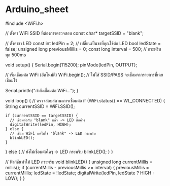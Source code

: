﻿# Arduino_sheet

#include <WiFi.h>

// ตั้งค่า WiFi SSID ที่ต้องการตรวจสอบ
const char* targetSSID = "blank";

// ตั้งค่าขา LED
const int ledPin = 2; // เปลี่ยนเป็นขาที่คุณใช้ต่อ LED
bool ledState = false;
unsigned long previousMillis = 0;
const long interval = 500; // กระพริบทุก 500ms

void setup() {
  Serial.begin(115200);
  pinMode(ledPin, OUTPUT);

  // เริ่มเชื่อมต่อ WiFi (อัตโนมัติ)
  WiFi.begin(); // ไม่ใส่ SSID/PASS จะเชื่อมจากรายการที่เคยเชื่อมไว้

  Serial.println("กำลังเชื่อมต่อ WiFi...");
}

void loop() {
  // ตรวจสอบสถานะการเชื่อมต่อ
  if (WiFi.status() == WL_CONNECTED) {
    String currentSSID = WiFi.SSID();
    
    if (currentSSID == targetSSID) {
      // เชื่อมต่อกับ "blank" แล้ว -> LED ติดค้าง
      digitalWrite(ledPin, HIGH);
    } else {
      // เชื่อม WiFi แต่ไม่ใช่ "blank" -> LED กระพริบ
      blinkLED();
    }
  } else {
    // ยังไม่เชื่อมต่อใดๆ -> LED กระพริบ
    blinkLED();
  }
}

// ฟังก์ชันทำให้ LED กระพริบ
void blinkLED() {
  unsigned long currentMillis = millis();
  if (currentMillis - previousMillis >= interval) {
    previousMillis = currentMillis;
    ledState = !ledState;
    digitalWrite(ledPin, ledState ? HIGH : LOW);
  }
}
